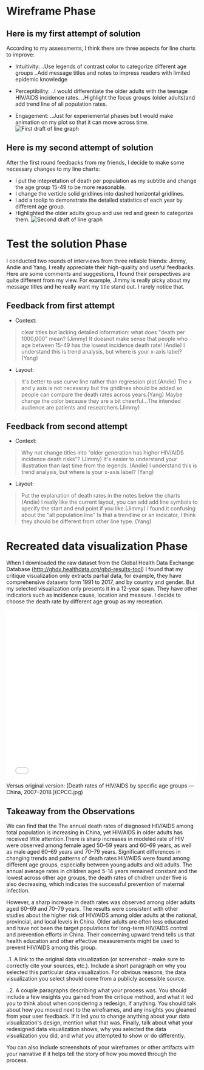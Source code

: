 # Wireframe Phase 
## Here is my first attempt of solution
According to my assessments, I think there are three aspects for line charts to improve:
- Intuitivity:
..Use legends of contrast color to categorize different age groups 
..Add message titles and notes to impress readers with limited epidemic knowledge

- Perceptibility:
..I would differentiate the older adults with the teenage HIV/AIDS incidence rates.
..Highlight the focus groups (older adults)and add trend line of all population rates.

- Engagement:
..Just for experiemental phases but I would make animation on my plot so that it can move across time.
![First draft of line graph](Sketch1.JPG)

## Here is my second attempt of solution
After the first round feedbacks from my friends, I decide to make some necessary changes to my line charts:
- I put the intepretation of death per population as my subtitle and change the age group 15-49 to be more reasonable.
- I change the verticle solid gridlines into dashed horizontal gridlines.
- I add a toolip to demonstrate the detailed statistics of each year by different age group.
- Highlighted the older adults group and use red and green to categorize them.
![Second draft of line graph](Sketch2.JPG)


# Test the solution Phase
I conducted two rounds of interviews from three reliable friends: Jimmy, Andie and Yang. I really appreciate their high-quality and useful feedbacks. Here are some comments and suggestions, I found their perspectives are quite different from my view. For example, Jimmy is really picky about my message titles and he really want my title stand out. I rarely notice that.

## Feedback from first attempt

- Context: 
> clear titles but lacking detailed information: what does "death per 1000,000" mean? (Jimmy)
> It doesnot make sense that people who age between 15-49 has the lowest incidence death rate! (Andie)
> I understand this is trend analysis, but where is your x-axis label? (Yang)

- Layout:
> It's better to use curve line rather than regression plot.(Andie)
> The x and y axis is not necessray but the gridlines should be added so people can compare the death rates across years.(Yang)
> Maybe change the color because they are a bit cheerful...The intended audience are patients and researchers.(Jimmy)

## Feedback from second attempt
- Context: 
> Why not change titles into “older generation has higher HIV/AIDS incidence death risks”?  (Jimmy)
> It's easier to understand your illustration than last time from the legends. (Andie)
> I understand this is trend analysis, but where is your x-axis label? (Yang)
           
- Layout:
> Put the explanation of death rates in the notes below the charts (Andie)
> I really like the current layout, you can add add line symbols to specify the start and end point if you like.(Jimmy)
> I found it confusing about the "all population line" Is that a trendline or an indicator, I think they should be different from other line type. (Yang)

# Recreated data visualization Phase
When I downloaded the raw dataset from the Global Health Data Exchange Database (http://ghdx.healthdata.org/gbd-results-tool) I found that my critique visualization only extracts partial data, for example, they have comprehensive datasets form 1991 to 2017, and by country and gender. But my selected visualization only presents it in a 12-year span. They have other indicators such as incidence cause, location and measure. I decide to choose the death rate by different age group as my recreation. 

<iframe title="Chinese Older adults has higher HIV/AIDS death risks&amp;nbsp;" aria-label="Interactive line chart" id="datawrapper-chart-NMHG7" src="//datawrapper.dwcdn.net/NMHG7/1/" scrolling="no" frameborder="0" style="width: 0; min-width: 100% !important; border: none;" height="454"></iframe><script type="text/javascript">!function(){"use strict";window.addEventListener("message",function(a){if(void 0!==a.data["datawrapper-height"])for(var e in a.data["datawrapper-height"]){var t=document.getElementById("datawrapper-chart-"+e)||document.querySelector("iframe[src*='"+e+"']");t&&(t.style.height=a.data["datawrapper-height"][e]+"px")}})}();
</script>
 Versus original version:
 [Death rates of HIV/AIDS by specific age groups — China, 2007–2018.](CPCC.jpg)

## Takeaway from the Observations
We can find that the The annual death rates of diagnosed HIV/AIDS among total population is increasing in China, yet HIV/AIDS in older adults has received little attention.There is sharp increases in modeled rate of HIV were observed among female aged 50–59 years and 60–69 years, as well as male aged 60–69 years and 70–79 years. Significant differences in changing trends and patterns of death rates HIV/AIDS were found among different age groups, especially between young adults and old adults. The annual average rates in children aged 5-14 years remained constant and the lowest across other age groups, the death rates of chidlren under five is also decreasing, which indicates the successful prevention of maternal infection. 

However, a sharp increase in death rates was observed among older adults aged 60–69 and 70–79 years. The results were consistent with other studies about the higher risk of HIV/AIDS among older adults at the national, provincial, and local levels in China. Older adults are often less educated and have not been the target populations for long-term HIV/AIDS control and prevention efforts in China. Their concerning upward trend tells us that health education and other effective measurements might be used to prevent HIV/AIDS among this group.

..1. A link to the original data visualization (or screenshot - make sure to correctly cite your sources, etc.).  Include a short paragraph on why you selected this particular data visualization.  For obvious reasons, the data visualization you select should come from a publicly accessible source.  

..2. A couple paragraphs describing what your process was.  You should include a few insights you gained from the critique method, and what it led you to think about when considering a redesign, if anything.  You should talk about how you moved next to the wireframes, and any insights you gleaned from your user feedback.  If it led you to change anything about your data visualization's design, mention what that was.  Finally, talk about what your redesigned data visualization shows, why you selected the data visualization you did, and what you attempted to show or do differently. 

You can also include screenshots of your wireframes or other artifacts with your narrative if it helps tell the story of how you moved through the process. 




